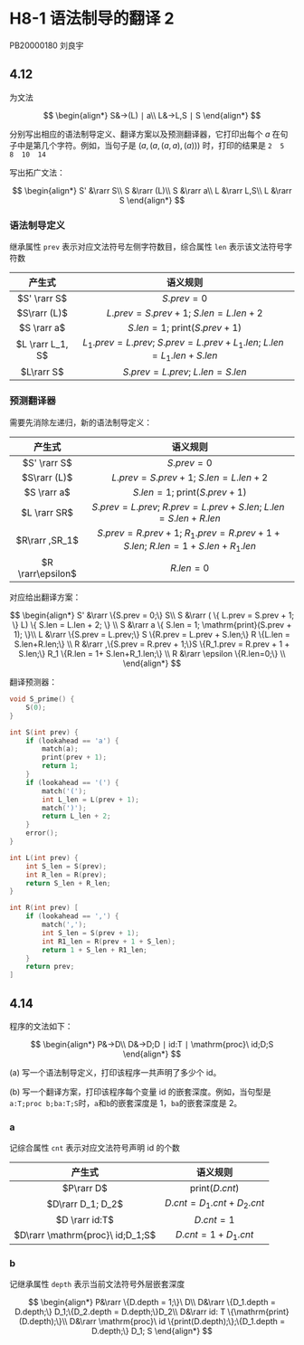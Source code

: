 # H8-1 语法制导的翻译 2

PB20000180 刘良宇

## 4.12

为文法

$$
\begin{align*}
S&→(L) ∣ a\\
L&→L,S ∣ S
\end{align*}
$$

分别写出相应的语法制导定义、翻译方案以及预测翻译器，它打印出每个 $a$ 在句子中是第几个字符。例如，当句子是 $(a,(a,(a,a),(a)))$ 时，打印的结果是 `2  5  8  10  14`

写出拓广文法：

$$
\begin{align*}
S' &\rarr S\\
S &\rarr (L)\\
S &\rarr a\\
L &\rarr L,S\\
L &\rarr S
\end{align*}
$$

### 语法制导定义

继承属性 `prev` 表示对应文法符号左侧字符数目，综合属性 `len` 表示该文法符号字符数

|      产生式      |                                 语义规则                                  |
| :--------------: | :-----------------------------------------------------------------------: |
|   $S' \rarr S$   |                               $S.prev = 0$                                |
|   $S\rarr (L)$   |                $L.prev = S.prev + 1$; $S.len = L.len + 2$                 |
|   $S \rarr a$    |                 $S.len = 1$; $\mathrm{print}(S.prev + 1)$                 |
| $L \rarr L_1, S$ | $L_1.prev = L.prev$; $S.prev = L.prev + L_1.len$; $L.len = L_1.len+S.len$ |
|    $L\rarr S$    |                     $S.prev = L.prev$; $L.len=S.len$                      |

### 预测翻译器

需要先消除左递归，新的语法制导定义：

|      产生式       |                                     语义规则                                     |
| :---------------: | :------------------------------------------------------------------------------: |
|   $S' \rarr S$    |                                   $S.prev = 0$                                   |
|   $S\rarr (L)$    |                    $L.prev = S.prev + 1$; $S.len = L.len + 2$                    |
|    $S \rarr a$    |                    $S.len = 1$; $\mathrm{print}(S.prev + 1)$                     |
|   $L \rarr SR$    |       $S.prev = L.prev$; $R.prev = L.prev + S.len$; $L.len = S.len+R.len$        |
|  $R\rarr ,SR_1$   | $S.prev = R.prev + 1$; $R_1.prev=R.prev + 1 + S.len$; $R.len = 1+ S.len+R_1.len$ |
| $R \rarr\epsilon$ |                                   $R.len = 0$                                    |

对应给出翻译方案：

$$
\begin{align*}
S' &\rarr \{S.prev = 0;\} S\\
S &\rarr ( \{ L.prev = S.prev + 1; \} L) \{ S.len = L.len + 2; \}  \\
S &\rarr a \{ S.len = 1; \mathrm{print}(S.prev + 1); \}\\
L &\rarr \{S.prev = L.prev;\} S \{R.prev = L.prev + S.len;\} R \{L.len = S.len+R.len;\} \\
R &\rarr ,\{S.prev = R.prev + 1;\}S \{R_1.prev = R.prev + 1 + S.len;\} R_1 \{R.len = 1+ S.len+R_1.len;\} \\
R &\rarr \epsilon \{R.len=0;\} \\
\end{align*}
$$

翻译预测器：

```c
void S_prime() {
    S(0);
}

int S(int prev) {
    if (lookahead == 'a') {
        match(a);
        print(prev + 1);
        return 1;
    }
    if (lookahead == '(') {
        match('(');
        int L_len = L(prev + 1);
        match(')');
        return L_len + 2;
    }
    error();
}

int L(int prev) {
    int S_len = S(prev);
    int R_len = R(prev);
    return S_len + R_len;
}

int R(int prev) [
    if (lookahead == ',') {
        match(',');
        int S_len = S(prev + 1);
        int R1_len = R(prev + 1 + S_len);
        return 1 + S_len + R1_len;
    }
    return prev;
]
```

## 4.14

程序的文法如下：

$$
\begin{align*}
P&→D\\
D&→D;D ∣ id:T ∣ \mathrm{proc}\ id;D;S
\end{align*}
$$

(a) 写一个语法制导定义，打印该程序一共声明了多少个 id。

(b) 写一个翻译方案，打印该程序每个变量 id 的嵌套深度。例如，当句型是`a:T;proc b;ba:T;S`时，`a`和`b`的嵌套深度是 1，`ba`的嵌套深度是 2。

### a

记综合属性 `cnt` 表示对应文法符号声明 id 的个数

|              产生式              |          语义规则           |
| :------------------------------: | :-------------------------: |
|            $P\rarr D$            |   $\mathrm{print}(D.cnt)$   |
|        $D\rarr D_1; D_2$         | $D.cnt = D_1.cnt + D_2.cnt$ |
|          $D \rarr id:T$          |         $D.cnt = 1$         |
| $D\rarr \mathrm{proc}\ id;D_1;S$ |    $D.cnt = 1 + D_1.cnt$    |

### b

记继承属性 `depth` 表示当前文法符号外层嵌套深度

$$
\begin{align*}
P&\rarr \{D.depth = 1;\}\ D\\
D&\rarr \{D_1.depth = D.depth;\} D_1;\{D_2.depth = D.depth;\}D_2\\
D&\rarr id: T \{\mathrm{print}(D.depth);\}\\
D&\rarr \mathrm{proc}\ id \{print(D.depth);\};\{D_1.depth = D.depth;\} D_1; S
\end{align*}
$$
